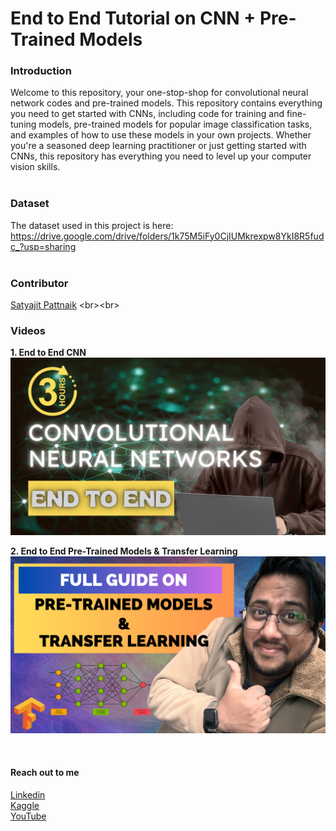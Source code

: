 # End to End Tutorial on CNN + Pre-Trained Models

### Introduction
Welcome to this repository, your one-stop-shop for convolutional neural network codes and pre-trained models. This repository contains everything you need to get started with CNNs, including code for training and fine-tuning models, pre-trained models for popular image classification tasks, and examples of how to use these models in your own projects. Whether you're a seasoned deep learning practitioner or just getting started with CNNs, this repository has everything you need to level up your computer vision skills.
<br><br>

### Dataset
The dataset used in this project is here: https://drive.google.com/drive/folders/1k75M5iFy0CjIUMkrexpw8YkI8R5fudc_?usp=sharing
<br><br>

### Contributor
[Satyajit Pattnaik]([https://github.com/pik1989/](https://www.linkedin.com/in/satyajitpattnaik))
<br><br>

### Videos
**1. End to End CNN**
[![Alt text](https://github.com/pik1989/Convolutional-Neural-Networks/raw/main/images/1-cnn.jpg)](https://www.youtube.com/watch?v=58aFgtQRfhA)
<br>

**2. End to End Pre-Trained Models & Transfer Learning**
[![Alt text](https://github.com/pik1989/Convolutional-Neural-Networks/raw/main/images/2-pretrained.png)](https://www.youtube.com/watch?v=0o45fyiDr2U)
<br>

<br>

#### Reach out to me
[Linkedin](https://www.linkedin.com/in/satyajitpattnaik/)<br>   [Kaggle](https://www.kaggle.com/pattnaiksatyajit)<br>    [YouTube](https://www.youtube.com/c/SatyajitPattnaik/)
